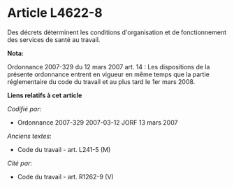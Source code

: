 # Article L4622-8

Des décrets déterminent les conditions d'organisation et de fonctionnement des services de santé au travail.

**Nota:**

Ordonnance 2007-329 du 12 mars 2007 art. 14 : Les dispositions de la présente ordonnance entrent en vigueur en même temps que
la partie réglementaire du code du travail et au plus tard le 1er mars 2008.

**Liens relatifs à cet article**

_Codifié par_:

  - Ordonnance 2007-329 2007-03-12 JORF 13 mars 2007

_Anciens textes_:

  - Code du travail - art. L241-5 (M)

_Cité par_:

  - Code du travail - art. R1262-9 (V)
